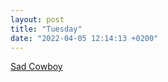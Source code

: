 ```yaml
---
layout: post
title: "Tuesday"
date: "2022-04-05 12:14:13 +0200"
---
```


[Sad Cowboy](https://www.instagram.com/p/Cb9yZuGqSq1)

<div data-video="vo3lPznHHE0"></div>
